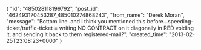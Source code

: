  {
   "id": "485028118199792",
   "post_id": "462493170453287_485010274868243",
   "from_name": "Derek Moran",
   "message": "Bottom line..and i think you mentioned this before...speeding-ticket/traffic-ticket = writing NO CONTRACT on it diagonally in RED voiding it, and sending it back to them registered-mail?",
   "created_time": "2013-02-25T23:08:23+0000"
 }
